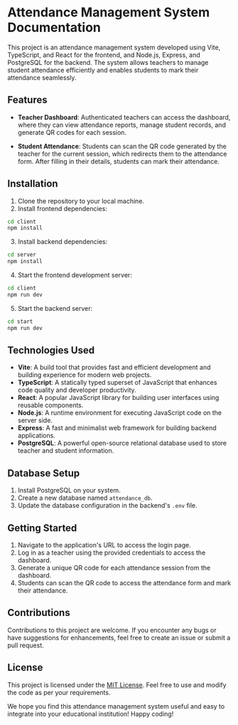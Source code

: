 # Attendance Management System Documentation

This project is an attendance management system developed using Vite, TypeScript, and React for the frontend, and Node.js, Express, and PostgreSQL for the backend. The system allows teachers to manage student attendance efficiently and enables students to mark their attendance seamlessly.

## Features

- **Teacher Dashboard**: Authenticated teachers can access the dashboard, where they can view attendance reports, manage student records, and generate QR codes for each session.

- **Student Attendance**: Students can scan the QR code generated by the teacher for the current session, which redirects them to the attendance form. After filling in their details, students can mark their attendance.

## Installation

1. Clone the repository to your local machine.
2. Install frontend dependencies:

```bash
cd client
npm install
```

3. Install backend dependencies:

```bash
cd server
npm install
```

4. Start the frontend development server:

```bash
cd client
npm run dev
```

5. Start the backend server:

```bash
cd start
npm run dev
```

## Technologies Used

- **Vite**: A build tool that provides fast and efficient development and building experience for modern web projects.
- **TypeScript**: A statically typed superset of JavaScript that enhances code quality and developer productivity.
- **React**: A popular JavaScript library for building user interfaces using reusable components.
- **Node.js**: A runtime environment for executing JavaScript code on the server side.
- **Express**: A fast and minimalist web framework for building backend applications.
- **PostgreSQL**: A powerful open-source relational database used to store teacher and student information.

## Database Setup

1. Install PostgreSQL on your system.
2. Create a new database named `attendance_db`.
3. Update the database configuration in the backend's `.env` file.

## Getting Started

1. Navigate to the application's URL to access the login page.
2. Log in as a teacher using the provided credentials to access the dashboard.
3. Generate a unique QR code for each attendance session from the dashboard.
4. Students can scan the QR code to access the attendance form and mark their attendance.

## Contributions

Contributions to this project are welcome. If you encounter any bugs or have suggestions for enhancements, feel free to create an issue or submit a pull request.

## License

This project is licensed under the [MIT License](LICENSE). Feel free to use and modify the code as per your requirements.

We hope you find this attendance management system useful and easy to integrate into your educational institution! Happy coding!
